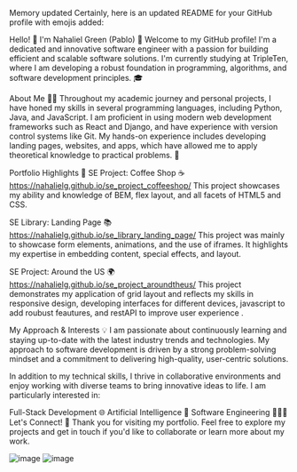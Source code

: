 
Memory updated
Certainly, here is an updated README for your GitHub profile with emojis added:

Hello! 👋 I'm Nahaliel Green (Pablo) 🌟
Welcome to my GitHub profile! I'm a dedicated and innovative software engineer with a passion for building efficient and scalable software solutions. I'm currently studying at TripleTen, where I am developing a robust foundation in programming, algorithms, and software development principles. 🎓

About Me 🧑‍💻
Throughout my academic journey and personal projects, I have honed my skills in several programming languages, including Python, Java, and JavaScript. I am proficient in using modern web development frameworks such as React and Django, and have experience with version control systems like Git. My hands-on experience includes developing landing pages, websites, and apps, which have allowed me to apply theoretical knowledge to practical problems. 🚀

Portfolio Highlights 🌟
SE Project: Coffee Shop ☕  https://nahalielg.github.io/se_project_coffeeshop/
This project showcases my ability and knowledge of BEM, flex layout, and all facets of HTML5 and CSS.

SE Library: Landing Page 📚  https://nahalielg.github.io/se_library_landing_page/
This project was mainly to showcase form elements, animations, and the use of iframes. It highlights my expertise in embedding content, special effects, and layout.

SE Project: Around the US 🌍 https://nahalielg.github.io/se_project_aroundtheus/
This project demonstrates my application of grid layout and reflects my skills in responsive design, developing interfaces for different devices, javascript to add roubust feautures, and restAPI to improve user experience .

My Approach & Interests 💡
I am passionate about continuously learning and staying up-to-date with the latest industry trends and technologies. My approach to software development is driven by a strong problem-solving mindset and a commitment to delivering high-quality, user-centric solutions.

In addition to my technical skills, I thrive in collaborative environments and enjoy working with diverse teams to bring innovative ideas to life. I am particularly interested in:

Full-Stack Development 🌐
Artificial Intelligence 🤖
Software Engineering 👨🏾‍💻 
Let's Connect! 🤝
Thank you for visiting my portfolio. Feel free to explore my projects and get in touch if you'd like to collaborate or learn more about my work.

![image](https://github.com/NahalielG/NahalielG/assets/166444591/326ad95e-933c-45c4-ae84-cf71c77630c1) ![image](https://github.com/NahalielG/NahalielG/assets/166444591/8e481793-c814-4af5-b41e-f71148332927)

